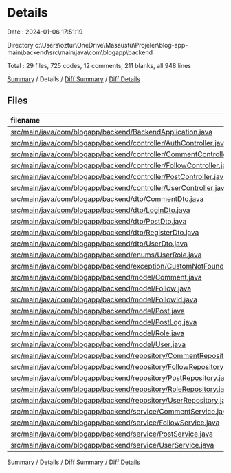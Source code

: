 # Details

Date : 2024-01-06 17:51:19

Directory c:\\Users\\oztur\\OneDrive\\Masaüstü\\Projeler\\blog-app-main\\backend\\src\\main\\java\\com\\blogapp\\backend

Total : 29 files,  725 codes, 12 comments, 211 blanks, all 948 lines

[Summary](results.md) / Details / [Diff Summary](diff.md) / [Diff Details](diff-details.md)

## Files
| filename | language | code | comment | blank | total |
| :--- | :--- | ---: | ---: | ---: | ---: |
| [src/main/java/com/blogapp/backend/BackendApplication.java](/src/main/java/com/blogapp/backend/BackendApplication.java) | Java | 9 | 0 | 5 | 14 |
| [src/main/java/com/blogapp/backend/controller/AuthController.java](/src/main/java/com/blogapp/backend/controller/AuthController.java) | Java | 62 | 1 | 17 | 80 |
| [src/main/java/com/blogapp/backend/controller/CommentController.java](/src/main/java/com/blogapp/backend/controller/CommentController.java) | Java | 36 | 0 | 8 | 44 |
| [src/main/java/com/blogapp/backend/controller/FollowController.java](/src/main/java/com/blogapp/backend/controller/FollowController.java) | Java | 54 | 0 | 12 | 66 |
| [src/main/java/com/blogapp/backend/controller/PostController.java](/src/main/java/com/blogapp/backend/controller/PostController.java) | Java | 68 | 1 | 10 | 79 |
| [src/main/java/com/blogapp/backend/controller/UserController.java](/src/main/java/com/blogapp/backend/controller/UserController.java) | Java | 59 | 0 | 16 | 75 |
| [src/main/java/com/blogapp/backend/dto/CommentDto.java](/src/main/java/com/blogapp/backend/dto/CommentDto.java) | Java | 11 | 1 | 7 | 19 |
| [src/main/java/com/blogapp/backend/dto/LoginDto.java](/src/main/java/com/blogapp/backend/dto/LoginDto.java) | Java | 7 | 0 | 2 | 9 |
| [src/main/java/com/blogapp/backend/dto/PostDto.java](/src/main/java/com/blogapp/backend/dto/PostDto.java) | Java | 12 | 0 | 5 | 17 |
| [src/main/java/com/blogapp/backend/dto/RegisterDto.java](/src/main/java/com/blogapp/backend/dto/RegisterDto.java) | Java | 10 | 0 | 3 | 13 |
| [src/main/java/com/blogapp/backend/dto/UserDto.java](/src/main/java/com/blogapp/backend/dto/UserDto.java) | Java | 21 | 0 | 5 | 26 |
| [src/main/java/com/blogapp/backend/enums/UserRole.java](/src/main/java/com/blogapp/backend/enums/UserRole.java) | Java | 5 | 0 | 2 | 7 |
| [src/main/java/com/blogapp/backend/exception/CustomNotFoundException.java](/src/main/java/com/blogapp/backend/exception/CustomNotFoundException.java) | Java | 6 | 0 | 1 | 7 |
| [src/main/java/com/blogapp/backend/model/Comment.java](/src/main/java/com/blogapp/backend/model/Comment.java) | Java | 25 | 0 | 6 | 31 |
| [src/main/java/com/blogapp/backend/model/Follow.java](/src/main/java/com/blogapp/backend/model/Follow.java) | Java | 22 | 0 | 7 | 29 |
| [src/main/java/com/blogapp/backend/model/FollowId.java](/src/main/java/com/blogapp/backend/model/FollowId.java) | Java | 6 | 1 | 7 | 14 |
| [src/main/java/com/blogapp/backend/model/Post.java](/src/main/java/com/blogapp/backend/model/Post.java) | Java | 25 | 0 | 6 | 31 |
| [src/main/java/com/blogapp/backend/model/PostLog.java](/src/main/java/com/blogapp/backend/model/PostLog.java) | Java | 25 | 0 | 6 | 31 |
| [src/main/java/com/blogapp/backend/model/Role.java](/src/main/java/com/blogapp/backend/model/Role.java) | Java | 15 | 0 | 6 | 21 |
| [src/main/java/com/blogapp/backend/model/User.java](/src/main/java/com/blogapp/backend/model/User.java) | Java | 29 | 0 | 6 | 35 |
| [src/main/java/com/blogapp/backend/repository/CommentRepository.java](/src/main/java/com/blogapp/backend/repository/CommentRepository.java) | Java | 7 | 0 | 4 | 11 |
| [src/main/java/com/blogapp/backend/repository/FollowRepository.java](/src/main/java/com/blogapp/backend/repository/FollowRepository.java) | Java | 9 | 0 | 5 | 14 |
| [src/main/java/com/blogapp/backend/repository/PostRepository.java](/src/main/java/com/blogapp/backend/repository/PostRepository.java) | Java | 9 | 0 | 4 | 13 |
| [src/main/java/com/blogapp/backend/repository/RoleRepository.java](/src/main/java/com/blogapp/backend/repository/RoleRepository.java) | Java | 8 | 0 | 4 | 12 |
| [src/main/java/com/blogapp/backend/repository/UserRepository.java](/src/main/java/com/blogapp/backend/repository/UserRepository.java) | Java | 11 | 0 | 6 | 17 |
| [src/main/java/com/blogapp/backend/service/CommentService.java](/src/main/java/com/blogapp/backend/service/CommentService.java) | Java | 55 | 1 | 15 | 71 |
| [src/main/java/com/blogapp/backend/service/FollowService.java](/src/main/java/com/blogapp/backend/service/FollowService.java) | Java | 22 | 0 | 6 | 28 |
| [src/main/java/com/blogapp/backend/service/PostService.java](/src/main/java/com/blogapp/backend/service/PostService.java) | Java | 55 | 2 | 19 | 76 |
| [src/main/java/com/blogapp/backend/service/UserService.java](/src/main/java/com/blogapp/backend/service/UserService.java) | Java | 42 | 5 | 11 | 58 |

[Summary](results.md) / Details / [Diff Summary](diff.md) / [Diff Details](diff-details.md)